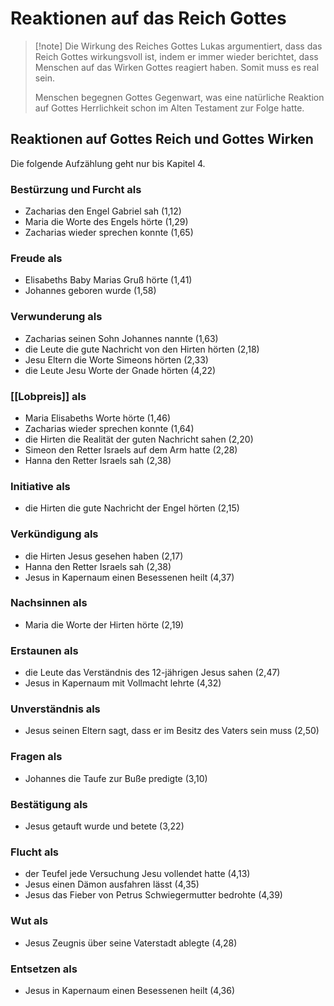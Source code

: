 # Reaktionen auf das Reich Gottes

> [!note] Die Wirkung des Reiches Gottes
> Lukas argumentiert, dass das Reich Gottes wirkungsvoll ist, indem er immer wieder berichtet, dass Menschen auf das Wirken Gottes reagiert haben. Somit muss es real sein.
> 
> Menschen begegnen Gottes Gegenwart, was eine natürliche Reaktion auf Gottes Herrlichkeit schon im Alten Testament zur Folge hatte.

## Reaktionen auf Gottes Reich und Gottes Wirken

Die folgende Aufzählung geht nur bis Kapitel 4. 

### Bestürzung und Furcht als

- Zacharias den Engel Gabriel sah (1,12)
- Maria die Worte des Engels hörte (1,29)
- Zacharias wieder sprechen konnte (1,65)

### Freude als

- Elisabeths Baby Marias Gruß hörte (1,41)
- Johannes geboren wurde (1,58)

### Verwunderung als

- Zacharias seinen Sohn Johannes nannte (1,63)
- die Leute die gute Nachricht von den Hirten hörten (2,18)
- Jesu Eltern die Worte Simeons hörten (2,33)
- die Leute Jesu Worte der Gnade hörten (4,22)

### [[Lobpreis]] als

- Maria Elisabeths Worte hörte (1,46)
- Zacharias wieder sprechen konnte (1,64)
- die Hirten die Realität der guten Nachricht sahen (2,20)
- Simeon den Retter Israels auf dem Arm hatte (2,28)
- Hanna den Retter Israels sah (2,38)

### Initiative als

- die Hirten die gute Nachricht der Engel hörten (2,15)

### Verkündigung als

- die Hirten Jesus gesehen haben (2,17)
- Hanna den Retter Israels sah (2,38)
- Jesus in Kapernaum einen Besessenen heilt (4,37)

### Nachsinnen als

- Maria die Worte der Hirten hörte (2,19)

### Erstaunen als

- die Leute das Verständnis des 12-jährigen Jesus sahen (2,47)
- Jesus in Kapernaum mit Vollmacht lehrte (4,32)

### Unverständnis als

- Jesus seinen Eltern sagt, dass er im Besitz des Vaters sein muss (2,50)

### Fragen als

- Johannes die Taufe zur Buße predigte (3,10)

### Bestätigung als

- Jesus getauft wurde und betete (3,22)

### Flucht als

- der Teufel jede Versuchung Jesu vollendet hatte (4,13)
- Jesus einen Dämon ausfahren lässt (4,35)
- Jesus das Fieber von Petrus Schwiegermutter bedrohte (4,39)

### Wut als

- Jesus Zeugnis über seine Vaterstadt ablegte (4,28)

### Entsetzen als

- Jesus in Kapernaum einen Besessenen heilt (4,36)